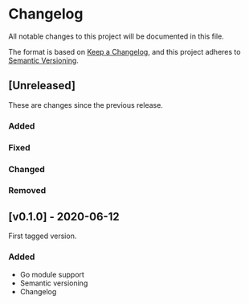 # Changelog
All notable changes to this project will be documented in this file.

The format is based on [Keep a Changelog](https://keepachangelog.com/en/1.0.0/),
and this project adheres to [Semantic Versioning](https://semver.org/spec/v2.0.0.html).

## [Unreleased]

These are changes since the previous release.

### Added
### Fixed
### Changed
### Removed

## [v0.1.0] - 2020-06-12

First tagged version.

### Added
 * Go module support
 * Semantic versioning
 * Changelog